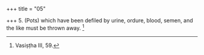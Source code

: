 +++
title = "05"

+++
5. (Pots) which have been defiled by urine, ordure, blood, semen, and the like must be thrown away. [^5] 


[^5]:  Vasiṣṭha III, 59.
